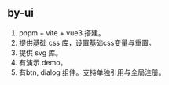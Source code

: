 ## by-ui
1. pnpm + vite + vue3 搭建。
2. 提供基础 css 库，设置基础css变量与重置。
3. 提供 svg 库。
4. 有演示 demo。
5. 有btn, dialog 组件。支持单独引用与全局注册。
